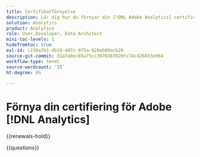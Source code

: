 ```yaml
---
title: Certifikatförnyelse
description: Lär dig hur du förnyar din [!DNL Adobe Analytics] certifiering innan den upphör att gälla.
solution: Analytics
product: Analytics
role: User,Developer, Data Architect
mini-toc-levels: 1
hidefromtoc: true
exl-id: c230a7b1-db10-497c-975a-920eb09acb29
source-git-commit: d1afe0ec65a75cc3976363920fc74c426833e964
workflow-type: tm+mt
source-wordcount: '15'
ht-degree: 0%

---
```


# Förnya din certifiering för Adobe [!DNL Analytics]

{{renewals-hold}}

<!--

Your Adobe certification is valid for two years. If you are nearing this two-year mark, it's time to renew your certification to keep it active. 

First, select the appropriate level on the tab below (Professional, Expert, or Master). Then carefully review what you'll need to do to renew your certification. 
 
Be sure that you provide ample time to complete all the requirements before your certification expires. 
 
It's important to note that if your certification expires, you'll have to retake the certification exam, which is NOT free of charge. 

>[!IMPORTANT]
>
>**Log in first:** The following links will function **only** after a **successful login** to the [Adobe Credential Management System](https://www.certmetrics.com/adobe){target="_blank"}.
>
><br>
>
>**To share a link:** If you would like to share the link to a renewal exam or assessment with a colleague, please link to the overall exam renewal page,  not the URL of the exam itself, to avoid login issues.

>[!BEGINTABS]

>[!TAB Professional]

+++Adobe [!DNL Analytics] Developer Professional

## You must have the following active certification to renew:

* Adobe [!DNL Analytics] Developer Professional

## Instructions for renewing your certification:

* **Step 1**: Successfully log in to [Adobe Credential Management System](https://www.certmetrics.com/adobe){target="_blank"}, then return to this page
* **Step 2**: Review the exam objectives and resources
* **Step 3**: Take and pass the exam

### Get ready

**Exam details:**
  
* Passing Score: 30/40
* Time: 80 mins
* Cost: FREE/non-proctored
* Delivery: On-demand
* Available languages: English
* Prerequisite: current (not expired) Adobe Analytics Developer Professional certification
* Exam ID: AD5-E831

**Scope and objectives**

Section 1: Analytics in the Adobe Experience Cloud Eco-system (13%)

* Identify features and capability of Adobe Experience Cloud ID.
* Identify uses for Adobe Launch.
* Identify how to enable / support Adobe Analytics tags in the Adobe Experience Cloud Eco-system.

Section 2: Analytics Strategy and Design based on a SDR (13%)

* Given a Solution Design Reference, identify which data objects have to be populated.
* Given a part of a Tech Spec document, identify how to implement the data capture.

Section 3: Analytics Implementation and Configuration (30%)

* Identify the steps to deploy Adobe Analytics Code.
* Identify functions of minimal deployment code for Analytics tracking.
* Identify the steps to configure various components within Adobe Analytics UI.
* Identify functions of Adobe Analytics report suite and variable settings.
* Identify the characteristics of a data layer and data layer values.
* Identify App Measurement functions for tracking features such as link tracking and e-commerce tracking.

Section 4: Tag Management Systems (17%)

* Identify if requirements have been met using tag audits.
* Identify the steps to configure website tagging with Adobe Launch.
* Given a scenario, identify how to enable, modify, and troubleshoot extensions in Adobe Launch.
* Identify how to create rules and data elements.

Section 5: Components of Adobe Analytics (7%)

* Identify the functions of Adobe Analytics API (data feed, warehouse, data sources, reports).
* Identify the characteristics of processing rules and mobile services.

Section 6: Testing, Validation, and Troubleshooting (20%)

* Identify the meaning of common JavaScript errors.
* Identify the meaning of common Adobe Analytics variables errors.
* Given a scenario, identify testing and debugging validation best practices that should be followed.
* Identify how to track an Adobe Analytics server call across its lifecycle (i.e. From beacon request to showing up in the report.)

## Get prepped

You are not required to complete training before taking the exam, and training alone will not provide you with the knowledge and skills required to pass the exam. A combination of training and successful, on-the-job experience are critical to providing you with the repository needed to pass the exam.

Here are some suggested resources to help you prepare:

**Section 1**

* [Analytics Cookies](https://experienceleague.adobe.com/docs/core-services/interface/administration/ec-cookies/cookies-analytics.html)
* [Add a data element, a rule and a library](https://experienceleague.adobe.com/docs/platform-learn/implement-in-websites/configure-tags/add-data-elements-rules.html){target="_blank"}
* [Add the embed code](https://experienceleague.adobe.com/docs/platform-learn/implement-in-websites/configure-tags/add-embed-code.html){target="_blank"}

**Section 2** 

* [Validating your Global Page Load Rule in Launch](https://experienceleague.adobe.com/docs/analytics-learn/tutorials/implementation/via-adobe-launch/validating-your-global-page-load-rule-in-launch.html){target="_blank"}
* [Satellite object reference](https://experienceleague.adobe.com/docs/experience-platform/tags/client-side/satellite-object.html?#environment){target="_blank"}
* [linkTrackEvents](https://experienceleague.adobe.com/docs/analytics/implementation/vars/config-vars/linktrackevents.html){target="_blank"}

**Section 3**

* [appendVisitorIDsTo (Cross-Domain Tracking)](https://experienceleague.adobe.com/docs/id-service/using/id-service-api/methods/appendvisitorid.html){target="_blank"}
* [s_objectID](https://experienceleague.adobe.com/docs/analytics/implementation/vars/page-vars/s-objectid.html){target="_blank"}
* [transactionID](https://experienceleague.adobe.com/docs/analytics/implementation/vars/page-vars/transactionid.html){target="_blank"}

**Section 4**

* [Add the embed code](https://experienceleague.adobe.com/docs/platform-learn/implement-in-websites/configure-tags/add-embed-code.html){target="_blank"}
* [Adobe Experience Cloud Identity Service extension overview](https://experienceleague.adobe.com/docs/experience-platform/tags/extensions/client/id-service/overview.html){target="_blank"}
* [Opt-in Reference](https://experienceleague.adobe.com/docs/id-service/using/implementation/opt-in-service/api.html){target="_blank"}

**Section 5**

* [Analytics Export Guide](https://experienceleague.adobe.com/docs/analytics/export/home.html){target="_blank"}
* [How processing rules work](https://experienceleague.adobe.com/docs/analytics/admin/admin-tools/manage-report-suites/edit-report-suite/report-suite-general/c-processing-rules/c-processing-rules-configuration/processing-rules-about.html){target="_blank"}
* [Adobe Analytics APIs](https://adobedocs.github.io/analytics-2.0-apis/#/Reports){target="_blank"}

**Section 6**

* [Troubleshoot JavaScript implementation](https://adobedocs.github.io/analytics-2.0-apis/#/Reports){target="_blank"}
* [Switch tag environments with the Experience Cloud Debugger](https://experienceleague.adobe.com/docs/platform-learn/implement-in-websites/configure-tags/switch-environments.html){target="_blank"}
* [Data collection query parameters](https://experienceleague.adobe.com/docs/analytics/implementation/validate/query-parameters.html){target="_blank"}

## Renew your certification

Ensure that you have followed step 1 above, and successfully logged in to [Adobe Credential Management System](https://www.certmetrics.com/adobe){target="_blank"} first. Then, to renew your certification, click the Adobe Analytics Developer Professional Renewal Exam - AD5-E831 link below.

* [Adobe Analytics Developer Professional Renewal Exam - AD5-E831](https://www.certmetrics.com/adobe/candidate/caveon_sso_adobe.aspx?ssoLogin=true&eid=AD5-E831){target="_blank"}

>[!NOTE]
>
>This exam is free, open book, and un-proctored. You may take the exam up to three times. If you are unsuccessful after the third attempt, you must wait **30 days** to try again. Failure to comply might result in your certification being revoked.

+++

+++Adobe [!DNL Analytics] Business Practitioner Professional

## You must have the following **active** certification to renew using this method:

* Adobe [!DNL Analytics] Business Practitioner Professional

## Instructions for renewing your certification:

* **Step 1**: Successfully log in to [Adobe Credential Management System](https://www.certmetrics.com/adobe){target="_blank"}, then return to this page
* **Step 2**: Review the exam objectives and resources
* **Step 3**: Take and pass the exam

## Get ready

**Exam details:**
  
* Passing Score: 27/35
* Time: 70 mins
* Cost: FREE/non-proctored
* Delivery: On-demand
* Available languages: English
* Prerequisite: current (not expired) Adobe Analytics Business Practitioner Professional certification
* Exam ID: AD5-E832

**Scope and objectives**

Section 1: Business Analysis

* 1.1 Given a business need/question, identify the most appropriate reporting strategy to perform an analysis 4%
* 1.2 Analyze data to answer business questions and recommend new optimization hypotheses 4%
* 1.3 Identify conversion funnels (as a concept to understand business analysis) 4%
* 1.4 Interpret Solution Design Reference (SDR) to determine what data is available in reports 4%
* 1.5 Analyze report data to summarize and draw conclusions 6%
* 1.6 Investigate outliers and anomalies in reports 4%

Section 2: Reporting and Dashboarding for Projects

* 2.1 Consider the advantages of using a reporting tool based on a given scenario 2%
* 2.2 Compare fallout and flow visualization and appropriate variable types for reporting 4%
* 2.3 Apply the process to schedule Projects, and Data Warehouse 2%
* 2.4 Apply the process to share Projects and Reporting and Analytics dashboards for different users and/or groups (sharing has changed) 2%
* 2.5 Apply the process to set Alerts 2%
* 2.6 Apply the process to lookup the dimensions/components (pre-defined and custom) 4%
* 2.7 Apply the process to create a visualization 6%
* 2.8 Given a scenario, determine the appropriate item to use 6%
* 2.9 Apply the process to create, configure, and use mobile scorecards 2%

Section 3: Segmentation and Calculated Metrics

* 3.1 Determine how to develop and configure segments using best practices 6%
* 3.2 Apply the process to share segments with others in the organization 4%
* 3.3 Compare segments 4%
* 3.4 Apply segments to Projects and Components 4%
* 3.5 Apply the process to generate calculated and/or segmented metrics 4%

Section 4: General Tool Knowledge and Troubleshooting

* 4.1 Analyze reports and differentiate a data quality issue vs an implementation issue 4%
* 4.2 Define different types of dimensions and parameters existing in Adobe Analytics (evars, props and events) 4%
* 4.3 Determine how to bring data in and out of Adobe Analytics 2%
* 4.4 Identify information from marketing URLs 2%

Section 5: Administration

* 5.1 Apply the process to configure the Marketing Channel reports with Marketing Channel processing rules 2%
* 5.2 Apply the process to configure Classification Importer and Rule Builder 2%
* 5.3 Apply the process to configure a virtual report suite based upon an existing segment 2%
* 5.4 Use the Data Feed Manager Admin UI 2%
* 5.5 Understanding of data governance 2%

## Get prepped

You are not required to complete training before taking the exam, and training alone will not provide you with the knowledge and skills required to pass the exam. A combination of training and successful, on-the-job experience are critical to providing you with the repository needed to pass the exam.

Here are some suggested resources to help you prepare:

**Section 1**

* [Contribution Analysis overview](https://experienceleague.adobe.com/docs/analytics/analyze/analysis-workspace/virtual-analyst/contribution-analysis/ca-tokens.html)
* [Analysis Workspace overview](https://experienceleague.adobe.com/docs/analytics/analyze/analysis-workspace/home.html)
* [Conversion Funnel](https://experienceleague.adobe.com/docs/analytics/analyze/reports-analytics/funnels.html)
* [Entry dimensions](https://experienceleague.adobe.com/docs/analytics/components/dimensions/entry-dimensions.html)

**Section 2**

* [Share projects](https://experienceleague.adobe.com/docs/analytics/analyze/analysis-workspace/curate-share/share-projects.html)
* [Components overview](https://experienceleague.adobe.com/docs/analytics/analyze/analysis-workspace/components/analysis-workspace-components.html)
* [Alert Builder](https://experienceleague.adobe.com/docs/analytics/components/alerts/alert-builder.html)
* [Create a mobile scorecard](https://experienceleague.adobe.com/docs/analytics/analyze/mobapp/create-scorecard.html)

**Section 3**

* [Segment comparison](https://experienceleague.adobe.com/docs/analytics/analyze/analysis-workspace/panels/segment-comparison/segment-comparison.html)
* [Build metrics](https://experienceleague.adobe.com/docs/analytics/components/calculated-metrics/calcmetric-workflow/cm-build-metrics.html)
* [Using Drop-Down Filters in Analysis Workspace](https://experienceleague.adobe.com/docs/analytics-learn/tutorials/analysis-workspace/using-panels/using-drop-down-filters.html)
* [Tag segments](https://experienceleague.adobe.com/docs/analytics/components/segmentation/segmentation-workflow/seg-tag.html)

**Section 4**

* [Troubleshoot spikes and drops in data](https://experienceleague.adobe.com/docs/analytics/technotes/event/spikes-drops.html)
* [Custom events](https://experienceleague.adobe.com/docs/analytics/components/metrics/custom-events.html)
* [Download PDF or CSV files](https://experienceleague.adobe.com/docs/analytics/analyze/analysis-workspace/curate-share/download-send.html)
* [A Beginner's Guide to URL Parameters](https://www.semrush.com/blog/url-parameters/)

**Section 5**

* [Processing rules for Marketing Channels](https://experienceleague.adobe.com/docs/analytics/admin/admin-tools/manage-report-suites/edit-report-suite/marketing-channels/c-rules.html)
* [Classifications overview](https://experienceleague.adobe.com/docs/analytics/components/classifications/c-classifications.html)
* [Create virtual report suites](https://experienceleague.adobe.com/docs/analytics/components/virtual-report-suites/vrs-workflow/vrs-create.html)
* [Privacy regulations FAQ](https://experienceleague.adobe.com/docs/experience-platform/privacy/regulations/faq.html)

## Renew your certification

Ensure that you have followed step 1 above, and successfully logged in to [Adobe Credential Management System](https://www.certmetrics.com/adobe){target="_blank"} first. Then, to renew your certification, click the AD5-E832 Adobe Analytics Business Practitioner Professional Renewal Exam (AD5-E832) link below.

* [AD5-E832 Adobe Analytics Business Practitioner Professional Renewal Exam](https://www.certmetrics.com/adobe/candidate/caveon_sso_adobe.aspx?ssoLogin=true&eid=AD5-E832){target="_blank"}

>[!NOTE]
>
>This exam is free, open book, and un-proctored. You may take the exam up to three times. If you are unsuccessful after the third attempt, you must wait **30 days** to try again. Failure to comply might result in your certification being revoked.

+++

>[!TAB Expert and Master]

## You must have at least one of the following **active** certification to renew using this method:

* Adobe Analytics Developer Expert
* Adobe Analytics Business Practitioner Expert
* Adobe Analytics Architect Master

## Instructions for renewing your Adobe Analytics certification

* **Step 1:** Successfully log in to [Adobe Credential Management System](https://www.certmetrics.com/adobe){target="_blank"}, then return to this page
* **Step 2:** Study the courses in Experience League
* **Step 3:** Choose from the options below to complete your renewal.

   **Option A:**
   Select **three courses** to complete and pass each course assessment with a score of 80% or higher. Course assessments are free, on-demand, non-proctored, and open book. You can repeat the courses until you have successfully passed the assessments at 80%.

   **Option B:**
   First, select **two courses** to complete and pass each course assessment with a score of 80% or higher. Course assessments are free, on-demand, non-proctored, and open book. You can repeat the courses until you have successfully passed the assessments at 80%.

   Second, **submit a customer reference form** validating your continued work as an Adobe certified individual leading, managing and/or participating on an Adobe Experience Cloud implementation project. This form affirms that you have participated in at least 100 hours of demonstrated project engagement during your certification renewal 2-year interval. 

   [Customer Reference Form for Adobe Analytics](https://www.certmetrics.com/adobe/candidate/caveon_sso_adobe.aspx?ssoLogin=true&eid=ADR-EA200){target="_blank"}

   You will be notified by the Adobe Digital Experience Certification Program when your customer reference has been reviewed. If your reference is not accepted, you may submit again until you are successful, as long as it is before your certification expires.

>[!NOTE]
>
>If you hold multiple Adobe Analytics Expert and Master certifications, complete the renewal requirements for just one certification, and the rest will be renewed automatically.

### Courses and Course Assessments for Expert and Master:

| Courses for Expert and Master | Course Assessment |
| ------- | ------- |
| [Adobe Analytics Attributing Value to Digital Touch-points in the Customer Journey](https://experienceleague.adobe.com/?recommended=Analytics-U-1-2020.2){target="_blank"} | [ADR-EA201](https://www.certmetrics.com/adobe/candidate/caveon_sso_adobe.aspx?ssoLogin=true&eid=ADR-EA201){target="_blank"} |
| [Export and democratize Adobe Analytics data - Lesson 5 & 6](https://experienceleague.adobe.com/?recommended=Analytics-A-1-2022.1.democratizing){target="_blank"} | [ADR-EA202](https://www.certmetrics.com/adobe/candidate/caveon_sso_adobe.aspx?ssoLogin=true&eid=ADR-EA202){target="_blank"} |
| [Filtering your data with custom segmentation and dates - Lesson 2](https://experienceleague.adobe.com/?recommended=Analytics-U-1-2021.1.filterdata){target="_blank"} | [ADR-EA203](https://www.certmetrics.com/adobe/candidate/caveon_sso_adobe.aspx?ssoLogin=true&eid=ADR-EA203){target="_blank"} |
| [Guided Analytics Implementation - Lesson 5](https://experienceleague.adobe.com/?recommended=Analytics-D-1-2019.1){target="_blank"} | [ADR-EA204](https://www.certmetrics.com/adobe/candidate/caveon_sso_adobe.aspx?ssoLogin=true&eid=ADR-EA204){target="_blank"} |
| [ Implementing and Measuring Internal Site Search - Lesson 3 & 4](https://experienceleague.adobe.com/?recommended=Analytics-U-1-2021.1.search){target="_blank"} | [ADR-EA205](https://www.certmetrics.com/adobe/candidate/caveon_sso_adobe.aspx?ssoLogin=true&eid=ADR-EA205){target="_blank"} |
| [Adobe Analytics APIs](https://experienceleague.adobe.com/docs/analytics-learn/tutorials/apis/using-analysis-workspace-to-build-api-2-requests.html){target="_blank"} | [ADR-EA206](https://www.certmetrics.com/adobe/candidate/caveon_sso_adobe.aspx?ssoLogin=true&eid=ADR-EA206){target="_blank"} |

>[!ENDTABS]

### Questions

View the certification [FAQ](https://experienceleague.adobe.com/docs/certification/certification/faq.html){target="_blank"}.

Additional questions? [Contact us](mailto:certif@adobe.com).

-->

{{questions}}
